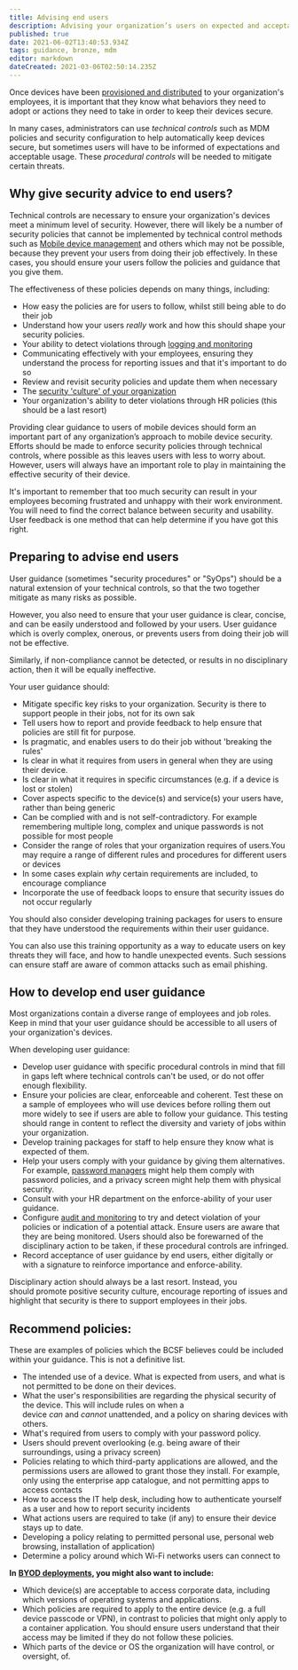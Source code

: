 ```yaml
---
title: Advising end users
description: Advising your organization’s users on expected and acceptable uses of smartphones, tablets, laptops and desktop PCs
published: true
date: 2021-06-02T13:40:53.934Z
tags: guidance, bronze, mdm
editor: markdown
dateCreated: 2021-03-06T02:50:14.235Z
---
```


Once devices have been [provisioned and distributed](/bronze-training/mobile-device-guidance/provisioning-and-distributing-devices) to your organization's employees, it is important that they know what behaviors they need to adopt or actions they need to take in order to keep their devices secure.

In many cases, administrators can use *technical controls* such as MDM policies and security configuration to help automatically keep devices secure, but sometimes users will have to be informed of expectations and acceptable usage. These *procedural controls* will be needed to mitigate certain threats.


## Why give security advice to end users?

Technical controls are necessary to ensure your organization's devices meet a minimum level of security. However, there will likely be a number of security policies that cannot be implemented by technical control methods such as [Mobile device management](/bronze-training/mobile-device-guidance/choosing-and-using-mobile-device-management-services) and others which may not be possible, because they prevent your users from doing their job effectively. In these cases, you should ensure your users follow the policies and guidance that you give them.

The effectiveness of these policies depends on many things, including:

-   How easy the policies are for users to follow, whilst still being able to do their job
-   Understand how your users *really* work and how this should shape your security policies.
-   Your ability to detect violations through [logging and monitoring](/bronze-training/mobile-device-guidance/logging-and-protective-monitoring)
-   Communicating effectively with your employees, ensuring they understand the process for reporting issues and that it's important to do so
-   Review and revisit security policies and update them when necessary
-   The [security 'culture' of your organization](/bronze-training/background-boards/board-culture)
-   Your organization's ability to deter violations through HR policies (this should be a last resort)

Providing clear guidance to users of mobile devices should form an important part of any organization’s approach to mobile device security. Efforts should be made to enforce security policies through technical controls, where possible as this leaves users with less to worry about. However, users will always have an important role to play in maintaining the effective security of their device.

It's important to remember that too much security can result in your employees becoming frustrated and unhappy with their work environment. You will need to find the correct balance between security and usability. User feedback is one method that can help determine if you have got this right.


## Preparing to advise end users

User guidance (sometimes "security procedures" or "SyOps") should be a natural extension of your technical controls, so that the two together mitigate as many risks as possible.

However, you also need to ensure that your user guidance is clear, concise, and can be easily understood and followed by your users. User guidance which is overly complex, onerous, or prevents users from doing their job will not be effective.

Similarly, if non-compliance cannot be detected, or results in no disciplinary action, then it will be equally ineffective.

Your user guidance should:

-   Mitigate specific key risks to your organization. Security is there to support people in their jobs, not for its own sak
-   Tell users how to report and provide feedback to help ensure that policies are still fit for purpose.
-   Is pragmatic, and enables users to do their job without 'breaking the rules'
-   Is clear in what it requires from users in general when they are using their device.
-   Is clear in what it requires in specific circumstances (e.g. if a device is lost or stolen)
-   Cover aspects specific to the device(s) and service(s) your users have, rather than being generic
-   Can be complied with and is not self-contradictory. For example remembering multiple long, complex and unique passwords is not possible for most people
-   Consider the range of roles that your organization requires of users.You may require a range of different rules and procedures for different users or devices
-   In some cases explain *why* certain requirements are included, to encourage compliance
-   Incorporate the use of feedback loops to ensure that security issues do not occur regularly

You should also consider developing training packages for users to ensure that they have understood the requirements within their user guidance.

You can also use this training opportunity as a way to educate users on key threats they will face, and how to handle unexpected events. Such sessions can ensure staff are aware of common attacks such as email phishing.


## How to develop end user guidance

Most organizations contain a diverse range of employees and job roles. Keep in mind that your user guidance should be accessible to all users of your organization's devices.

When developing user guidance:

-   Develop user guidance with specific procedural controls in mind that fill in gaps left where technical controls can't be used, or do not offer enough flexibility.
-   Ensure your policies are clear, enforceable and coherent. Test these on a sample of employees who will use devices before rolling them out more widely to see if users are able to follow your guidance. This testing should range in content to reflect the diversity and variety of jobs within your organization.
-   Develop training packages for staff to help ensure they know what is expected of them.
-   Help your users comply with your guidance by giving them alternatives. For example, [password managers](/bronze-training/passwords/password-managers) might help them comply with password policies, and a privacy screen might help them with physical security.
-   Consult with your HR department on the enforce-ability of your user guidance.
-   Configure [audit and monitoring](/bronze-training/mobile-device-guidance/logging-and-protective-monitoring) to try and detect violation of your policies or indication of a potential attack. Ensure users are aware that they are being monitored. Users should also be forewarned of the disciplinary action to be taken, if these procedural controls are infringed.
-   Record acceptance of user guidance by end users, either digitally or with a signature to reinforce importance and enforce-ability.

Disciplinary action should always be a last resort. Instead, you should promote positive security culture, encourage reporting of issues and highlight that security is there to support employees in their jobs.


## Recommend policies:

These are examples of policies which the BCSF believes could be included within your guidance. This is not a definitive list.

-   The intended use of a device. What is expected from users, and what is not permitted to be done on their devices.
-   What the user's responsibilities are regarding the physical security of the device. This will include rules on when a device *can* and *cannot* unattended, and a policy on sharing devices with others.
-   What's required from users to comply with your password policy.
-   Users should prevent overlooking (e.g. being aware of their surroundings, using a privacy screen)
-   Policies relating to which third-party applications are allowed, and the permissions users are allowed to grant those they install. For example, only using the enterprise app catalogue, and not permitting apps to access contacts
-   How to access the IT help desk, including how to authenticate yourself as a user and how to report security incidents
-   What actions users are required to take (if any) to ensure their device stays up to date.
-   Developing a policy relating to permitted personal use, personal web browsing, installation of application)
-   Determine a policy around which Wi-Fi networks users can connect to

**In** [**BYOD deployments**](/bronze-controls/byod-guidance)**, you might also want to include:**

-   Which device(s) are acceptable to access corporate data, including which versions of operating systems and applications.
-   Which policies are required to apply to the entire device (e.g. a full device passcode or VPN), in contrast to policies that might only apply to a container application. You should ensure users understand that their access may be limited if they do not follow these policies.
-   Which parts of the device or OS the organization will have control, or oversight, of.
